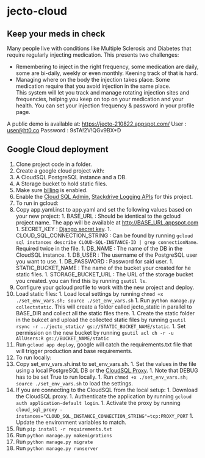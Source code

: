# jecto-cloud
## Keep your meds in check

Many people live with conditions like Multiple Sclerosis and Diabetes
that require regularly injecting medication. This presents two challenges:
* Remembering to inject in the right frequency, some medication are daily,
 some are bi-daily, weekly or even monthly. Keening track of that is hard.
* Managing where on the body the injection takes place. Some medication require that you avoid injection in the same place.  
 This system will let you track and manage rotating injection sites and frequencies, helping you keep on top on your
  medication and your health. You can set your injection frequency & password in your profile page.  




A public demo is available at:
https://jecto-210822.appspot.com/
User : user@ht0.co
Password : 9sTA!2V!QGv9BX*D

## Google Cloud deployment

1. Clone project code in a folder.
1. Create a google cloud project with:
  1. A CloudSQL PostgreSQL instance and a DB.
  1. A Storage bucket to hold static files.
  1. Make sure [billing](https://cloud.google.com/billing/docs/how-to/modify-project) is enabled.
  1. Enable the [Cloud SQL Admin](https://console.developers.google.com/apis/api/sqladmin.googleapis.com/), [Stackdrive Logging APIs](https://console.cloud.google.com/flows/enableapi?apiid=logging.googleapis.com) for this project.
1. To run in gcloud:
  1. Copy app.yaml.inst to app.yaml and set the following values based on your new project:
    1. BASE_URL : Should be identical to the gcloud project name. The app will be available at http://BASE_URL.appspot.com
    1. SECRET_KEY : [Django secret key](https://docs.djangoproject.com/en/dev/ref/settings/#secret-key).
    1. CLOUD_SQL_CONNECTION_STRING : Can be found by running `gcloud sql instances describe CLOUD-SQL-INSTANCE-ID | grep connectionName`. Required twice in the file.
    1. DB_NAME : The name of the DB in the CloudSQL instance.
    1. DB_USER : The username of the PostgreSQL user you want to use.
    1. DB_PASSWORD : Password for said user.
    1. STATIC_BUCKET_NAME : The name of the bucket your created for he static files.
    1. STORAGE_BUCKET_URL : The URL of the storage bucket you created. you can find this by running `gsutil ls`.
  1. Configure your gcloud profile to work with the new project and deploy.
  1. Load static files:
    1. Load local settings by running `chmod +x ./set_env_vars.sh; source ./set_env_vars.sh`
    1. Run `python manage.py collectstatic`. This will create a folder called jecto_static in parallel to BASE_DIR and collect all the static files there.
    1. Create the static folder in the bukcet and upload the collected static files by running `gsutil rsync -r ../jecto_static/ gs://STATIC_BUCKET_NAME/static`.
    1. Set permission on the new bucket by running `gsutil acl ch -r -u AllUsers:R gs://BUCKET_NAME/static`
  1. Run `gcloud app deploy`, google will catch the requirements.txt file that will trigger production and base requirements.
1. To run locally:
  1. Copy set_env_vars.sh.inst to set_env_vars.sh.
    1. Set the values in the file using a local PostgreSQL DB or the [CloudSQL Proxy](https://cloud.google.com/sql/docs/mysql/sql-proxy).
    1. Note that DEBUG has to be set True to run locally.
    1. Run `chmod +x ./set_env_vars.sh; source ./set_env_vars.sh` to load the settings.
  1. If you are connecting to the CloudSQL from the local setup:
    1. Download the CloudSQL proxy.
    1. Authenticate the application by running `gcloud auth application-default login`.
    1. Activate the proxy by running `cloud_sql_proxy -instances="CLOUD_SQL_INSTANCE_CONNECTION_STRING"=tcp:PROXY_PORT`
    1. Update the environment variables to match.
  1. Run `pip install -r requirements.txt`
  1. Run `python manage.py makemigrations`
  1. Run `python manage.py migrate`
  1. Run `python manage.py runserver`
